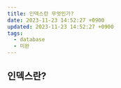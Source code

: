 ```yaml
---
title: 인덱스란 무엇인가?
date: 2023-11-23 14:52:27 +0900
updated: 2023-11-23 14:52:27 +0900
tags:
  - database
  - 미완
---
```


## 인덱스란?


